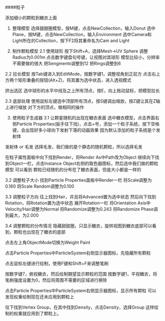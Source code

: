 ####粒子

添加细小的颗粒到糖衣上面

1. 整理模型
选择甜甜圈模型，按M键，点击NewCollection，输入Donut
选中Plane，按M键，点击NewCollection，输入Environment
选中Camera和Light所在的Collection，按下F2将其重命名为Cam and Light

2. 制作颗粒模型
2.1 使用球形
按下Shift+A，选择Mesh->UV Sphere
调整Radius为0.001m
点击数字键盘句号键，让视图对其球形
模型比较小，分辨率不需要做的很大
把Sengments调整到12
把Rings调整到6

2.2 拉长模型
按Tab键进入到EditMode，按数字键1，调整视角到正前方
点击右上方两个矩形重叠的按钮(Alt+Z)，将其置为选中状态，进入透视模式

挤出选区
选中球形的水平中线及之上所有顶点，按E，向上拖动鼠标，把模型拉长

2.3 底部处理
使用鼠标左键选中顶部所有顶点，按S键调出缩放，按Z键让其在Z轴上进行缩放
对下方的顶点，做相同的操作

3. 使用粒子生成器
3.1 让颗星随机的出现在糖衣表面
选中糖衣模型，点击界面右侧Particle Properties(扳手往下找)，点击+号，添加一个粒子系统，按下空格键，会出现好多小球向下发射下落的动画效果
因为默认添加的粒子系统是个发射体

发射体 or 毛发
选择毛发，我们做的是个静态的随机颗粒，所以选择毛发

在粒子属性面板中向下找到Render，将Render As中Path改为Object
继续向下找到Object一栏，点击Instance Object右侧的取色器图标，然后选中我们做的颗粒模型
可以看到 颗粒已经随机的分布在了糖衣表面，但是大小都是一样的

3.2 调整粒子大小
找到Particle Properties面板中Render一栏
将Scale调整为0.160
将Scale Random调整为0.100

3.3 调整粒子方向
往上找到Hair，并且将Advanced置为选中状态
然后向下找到Rotation，将Rotation置为选中状态
展开Rotation一栏
将Orientation Axis中Velocity/Hair调整为Normal
将Randomize调整为0.243
将Randomize Phase调到最大，为2.000

3.4 调整颗粒的分布情况
隐藏甜甜圈，只显示糖衣，旋转视图到糖衣底部可以看到，颗粒也出现在了糖衣的底部

点击左上角ObjectMode切换为Weight Paint

点击Particle Properties中ParticleSystem右侧显示器图标，先隐藏所有颗粒

点击鼠标左键进行绘制，使用F键和Shift+F来调整笔刷

按数字键7，俯视糖衣，然后绘制期望显示颗粒的范围
按数字键1，平视糖衣，将笔刷强度设置为0，然后将周围不需要的区域进行擦除

点击Particle Properties中ParticleSystem右侧显示器图标，显示所有颗粒
可以发现权重绘制现在还未应用到颗粒上

往下找到Vertex Group，在其中找到Density，点击Density，选择Group
这样绘制的权重就应用到了颗粒上。

